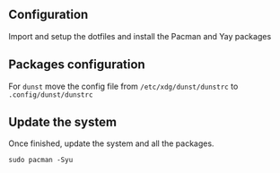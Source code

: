 ## Configuration

Import and setup the dotfiles and install the Pacman and Yay packages

## Packages configuration

For `dunst` move the config file from `/etc/xdg/dunst/dunstrc` to `.config/dunst/dunstrc`

## Update the system

Once finished, update the system and all the packages.

```
sudo pacman -Syu
```
